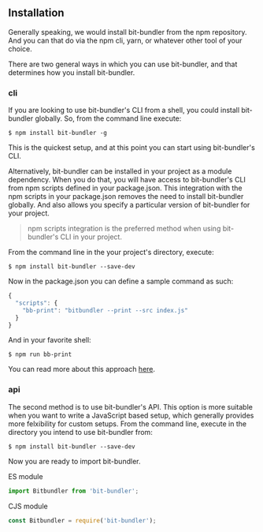 ## Installation

Generally speaking, we would install bit-bundler from the npm repository. And you can that do via the npm cli, yarn, or whatever other tool of your choice.

There are two general ways in which you can use bit-bundler, and that determines how you install bit-bundler.

### cli

If you are looking to use bit-bundler's CLI from a shell, you could install bit-bundler globally. So, from the command line execute:

```
$ npm install bit-bundler -g
```

This is the quickest setup, and at this point you can start using bit-bundler's CLI.

Alternatively, bit-bundler can be installed in your project as a module dependency. When you do that, you will have access to bit-bundler's CLI from npm scripts defined in your package.json. This integration with the npm scripts in your package.json removes the need to install bit-bundler globally. And also allows you specify a particular version of bit-bundler for your project.

> npm scripts integration is the preferred method when using bit-bundler's CLI in your project.

From the command line in the your project's directory, execute:

```
$ npm install bit-bundler --save-dev
```

Now in the package.json you can define a sample command as such:

``` javascript
{
  "scripts": {
    "bb-print": "bitbundler --print --src index.js"
  }
}
```

And in your favorite shell:

```
$ npm run bb-print
```

You can read more about this approach [here](https://docs.npmjs.com/cli/run-script).


### api

The second method is to use bit-bundler's API. This option is more suitable when you want to write a JavaScript based setup, which generally provides more felxibility for custom setups. From the command line, execute in the directory you intend to use bit-bundler from:

```
$ npm install bit-bundler --save-dev
```

Now you are ready to import bit-bundler.

ES module

``` javascript
import Bitbundler from 'bit-bundler';
```

CJS module

``` javascript
const Bitbundler = require('bit-bundler');
```

